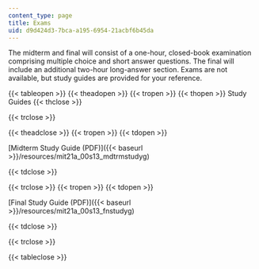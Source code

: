 ```yaml
---
content_type: page
title: Exams
uid: d9d424d3-7bca-a195-6954-21acbf6b45da
---
```


The midterm and final will consist of a one-hour, closed-book examination comprising multiple choice and short answer questions. The final will include an additional two-hour long-answer section. Exams are not available, but study guides are provided for your reference.

{{< tableopen >}}
{{< theadopen >}}
{{< tropen >}}
{{< thopen >}}
Study Guides
{{< thclose >}}

{{< trclose >}}

{{< theadclose >}}
{{< tropen >}}
{{< tdopen >}}


[Midterm Study Guide (PDF)]({{< baseurl >}}/resources/mit21a_00s13_mdtrmstudyg)


{{< tdclose >}}

{{< trclose >}}
{{< tropen >}}
{{< tdopen >}}


[Final Study Guide (PDF)]({{< baseurl >}}/resources/mit21a_00s13_fnstudyg)


{{< tdclose >}}

{{< trclose >}}

{{< tableclose >}}